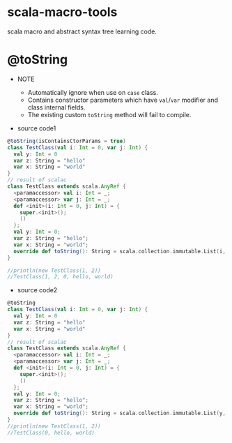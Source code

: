 # scala-macro-tools

scala macro and abstract syntax tree learning code.

# @toString

- NOTE
    - Automatically ignore when use on `case` class.
    - Contains constructor parameters which have `val`/`var` modifier and class internal fields.
    - The existing custom `toString` method will fail to compile.

- source code1
```scala
@toString(isContainsCtorParams = true)
class TestClass(val i: Int = 0, var j: Int) {
  val y: Int = 0
  var z: String = "hello"
  var x: String = "world"
}
// result of scalac
class TestClass extends scala.AnyRef {
  <paramaccessor> val i: Int = _;
  <paramaccessor> var j: Int = _;
  def <init>(i: Int = 0, j: Int) = {
    super.<init>();
    ()
  };
  val y: Int = 0;
  var z: String = "hello";
  var x: String = "world";
  override def toString(): String = scala.collection.immutable.List(i, j, y, z, x).toString.replace("List", "TestClass") // a crude way, TODO refactor it.
}

//println(new TestClass(1, 2)) 
//TestClass(1, 2, 0, hello, world)
```

- source code2
```scala
@toString
class TestClass(val i: Int = 0, var j: Int) {
  val y: Int = 0
  var z: String = "hello"
  var x: String = "world"
}
// result of scalac
class TestClass extends scala.AnyRef {
  <paramaccessor> val i: Int = _;
  <paramaccessor> var j: Int = _;
  def <init>(i: Int = 0, j: Int) = {
    super.<init>();
    ()
  };
  val y: Int = 0;
  var z: String = "hello";
  var x: String = "world";
  override def toString(): String = scala.collection.immutable.List(y, z, x).toString.replace("List", "TestClass") // a crude way, TODO refactor it.
}
//println(new TestClass(1, 2))
//TestClass(0, hello, world)
```

